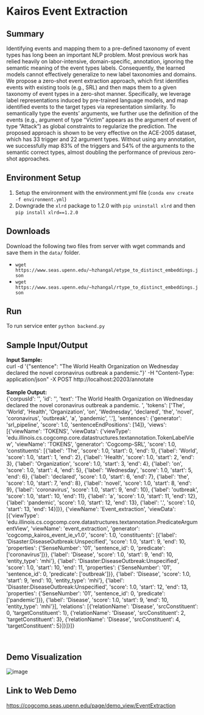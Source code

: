 # Kairos Event Extraction

## Summary
Identifying events and mapping them to a pre-defined taxonomy of event types has long been an important NLP problem. Most previous work has relied heavily on labor-intensive, domain-specific, annotation, ignoring the semantic meaning of the event types labels. Consequently, the learned models cannot effectively generalize to new label taxonomies and domains. We propose a zero-shot event extraction approach, which first identifies events with existing tools (e.g., SRL) and then maps them to a given taxonomy of event types in a zero-shot manner. Specifically, we leverage label representations induced by pre-trained language models, and map identified events to the target types via representation similarity. To semantically type the events’ arguments, we further use the definition of the events (e.g., argument of type “Victim” appears as the argument of event of type “Attack”) as global constraints to regularize the prediction. The proposed approach is shown to be very effective on the ACE-2005 dataset, which has 33 trigger and 22 argument types. Without using any annotation, we successfully map 83% of the triggers and 54% of the arguments to the semantic correct types, almost doubling the performance of previous zero-shot approaches.

## Environment Setup
1. Setup the environment with the environment.yml file (`conda env create -f environment.yml`)
2. Downgrade the `xlrd` package to 1.2.0 with `pip uninstall xlrd` and then `pip install xlrd==1.2.0`

## Downloads
Download the following two files from server with wget commands and save them in the `data/` folder.
- `wget https://www.seas.upenn.edu/~hzhangal/etype_to_distinct_embeddings.json` 
- `wget https://www.seas.upenn.edu/~hzhangal/rtype_to_distinct_embeddings.json` 

## Run
To run service enter `python backend.py`

## Sample Input/Output
<b>Input Sample:</b> <br/>
curl -d '{"sentence": "The World Health Organization on Wednesday declared the novel coronavirus outbreak a pandemic."}' -H "Content-Type: application/json" -X POST http://localhost:20203/annotate <br /><br />
<b>Sample Output:</b><br/>
{'corpusId': '', 'id': '', 'text': 'The World Health Organization on Wednesday declared the novel coronavirus outbreak a pandemic. ', 'tokens': ['The', 'World', 'Health', 'Organization', 'on', 'Wednesday', 'declared', 'the', 'novel', 'coronavirus', 'outbreak', 'a', 'pandemic', '.'], 'sentences': {'generator': 'srl_pipeline', 'score': 1.0, 'sentenceEndPositions': [14]}, 'views': [{'viewName': 'TOKENS', 'viewData': {'viewType': 'edu.illinois.cs.cogcomp.core.datastructures.textannotation.TokenLabelView', 'viewName': 'TOKENS', 'generator': 'Cogcomp-SRL', 'score': 1.0, 'constituents': [{'label': 'The', 'score': 1.0, 'start': 0, 'end': 1}, {'label': 'World', 'score': 1.0, 'start': 1, 'end': 2}, {'label': 'Health', 'score': 1.0, 'start': 2, 'end': 3}, {'label': 'Organization', 'score': 1.0, 'start': 3, 'end': 4}, {'label': 'on', 'score': 1.0, 'start': 4, 'end': 5}, {'label': 'Wednesday', 'score': 1.0, 'start': 5, 'end': 6}, {'label': 'declared', 'score': 1.0, 'start': 6, 'end': 7}, {'label': 'the', 'score': 1.0, 'start': 7, 'end': 8}, {'label': 'novel', 'score': 1.0, 'start': 8, 'end': 9}, {'label': 'coronavirus', 'score': 1.0, 'start': 9, 'end': 10}, {'label': 'outbreak', 'score': 1.0, 'start': 10, 'end': 11}, {'label': 'a', 'score': 1.0, 'start': 11, 'end': 12}, {'label': 'pandemic', 'score': 1.0, 'start': 12, 'end': 13}, {'label': '.', 'score': 1.0, 'start': 13, 'end': 14}]}}, {'viewName': 'Event_extraction', 'viewData': [{'viewType': 'edu.illinois.cs.cogcomp.core.datastructures.textannotation.PredicateArgumentView', 'viewName': 'event_extraction', 'generator': 'cogcomp_kairos_event_ie_v1.0', 'score': 1.0, 'constituents': [{'label': 'Disaster:DiseaseOutbreak:Unspecified', 'score': 1.0, 'start': 9, 'end': 10, 'properties': {'SenseNumber': '01', 'sentence_id': 0, 'predicate': ['coronavirus']}}, {'label': 'Disease', 'score': 1.0, 'start': 9, 'end': 10, 'entity_type': 'mhi'}, {'label': 'Disaster:DiseaseOutbreak:Unspecified', 'score': 1.0, 'start': 10, 'end': 11, 'properties': {'SenseNumber': '01', 'sentence_id': 0, 'predicate': ['outbreak']}}, {'label': 'Disease', 'score': 1.0, 'start': 9, 'end': 10, 'entity_type': 'mhi'}, {'label': 'Disaster:DiseaseOutbreak:Unspecified', 'score': 1.0, 'start': 12, 'end': 13, 'properties': {'SenseNumber': '01', 'sentence_id': 0, 'predicate': ['pandemic']}}, {'label': 'Disease', 'score': 1.0, 'start': 9, 'end': 10, 'entity_type': 'mhi'}], 'relations': [{'relationName': 'Disease', 'srcConstituent': 0, 'targetConstituent': 1}, {'relationName': 'Disease', 'srcConstituent': 2, 'targetConstituent': 3}, {'relationName': 'Disease', 'srcConstituent': 4, 'targetConstituent': 5}]}]}]}

<br/>

## Demo Visualization
![image](https://user-images.githubusercontent.com/22654200/151890530-325ad0e1-2821-4c39-8f89-440a30314c2b.png)

## Link to Web Demo
https://cogcomp.seas.upenn.edu/page/demo_view/EventExtraction

